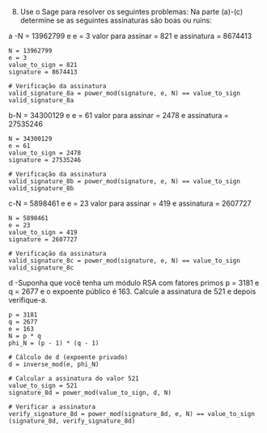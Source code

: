 8. Use  o  Sage  para  resolver  os  seguintes  problemas: Na  parte  (a)-(c)  determine  se  as  seguintes  assinaturas  são  boas  ou  ruins:

a -N  =  13962799  e  e  =  3  valor  para  assinar  =  821  e  assinatura  =  8674413

```
N = 13962799
e = 3
value_to_sign = 821
signature = 8674413

# Verificação da assinatura
valid_signature_8a = power_mod(signature, e, N) == value_to_sign
valid_signature_8a

```

b-N  =  34300129  e  e  =  61  valor  para  assinar  =  2478  e  assinatura  =  27535246

```
N = 34300129
e = 61
value_to_sign = 2478
signature = 27535246

# Verificação da assinatura
valid_signature_8b = power_mod(signature, e, N) == value_to_sign
valid_signature_8b

```

c-N  =  5898461  e  e  =  23  valor  para  assinar  =  419  e  assinatura  =  2607727

```
N = 5898461
e = 23
value_to_sign = 419
signature = 2607727

# Verificação da assinatura
valid_signature_8c = power_mod(signature, e, N) == value_to_sign
valid_signature_8c

```

d -Suponha  que  você  tenha  um  módulo  RSA  com  fatores  primos  p  =  3181  e  q  =  2677  e o  expoente  público  é  163.  Calcule  a  assinatura  de  521  e  depois  verifique-a.

```
p = 3181
q = 2677
e = 163
N = p * q
phi_N = (p - 1) * (q - 1)

# Cálculo de d (expoente privado)
d = inverse_mod(e, phi_N)

# Calcular a assinatura do valor 521
value_to_sign = 521
signature_8d = power_mod(value_to_sign, d, N)

# Verificar a assinatura
verify_signature_8d = power_mod(signature_8d, e, N) == value_to_sign
(signature_8d, verify_signature_8d)

```
